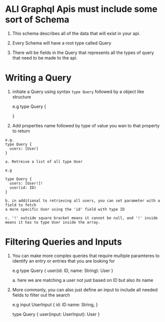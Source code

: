 # ALl Graphql Apis must include some sort of Schema 

  1. This schema describes all of the data that will exist in your api. 

  2. Every Schema will have a root type called Query 

  3. There will be fields in the Query that represents all the types of 
  query that need to be made to the api. 

# Writing a Query

  1. initiate a Query using syntax `type Query` followed by a object like
     structure 

     e.g
     type Query {

     }
  2. Add properties name followed by type of value you wan to that property to
     return 

    e.g. 
    type Query {
      users: [User]
    } 

    a. Retreive a list of all type User

    e.g 

    type Query {
      users: [User!]!
      user(id: ID)
    }

    b. in additional to retrieving all users, you can set parameter with a field to fetch 
    a more specific User using the 'id' field with type ID

    c. '!' outside square bracket means it cannot be null, and '!' inside means it has to type User inside the array.

# Filtering Queries and Inputs

  1. You can make more complex queries that require multiple paramteres to
     identify an entry or entries that you are looking for 

     e.g
     type Query {
      user(id: ID, name: String): User
     }

     a. here we are matching a user not just based on ID but also its name

  2. More commonly, you can also just define an input to include all needed fields to filter
     out the search 

     e.g
     input UserInput {
      id: ID
      name: String,
     }

     type Query {
      user(input: UserInput): User
     }